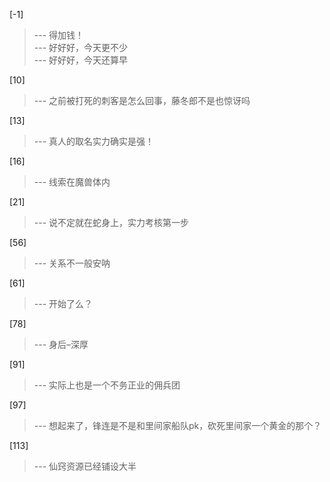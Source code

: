 
[-1] 
>--- 得加钱！<br>
>--- 好好好，今天更不少<br>
>--- 好好好，今天还算早<br>

[10] 
>--- 之前被打死的刺客是怎么回事，藤冬郎不是也惊讶吗<br>

[13] 
>--- 真人的取名实力确实是强！<br>

[16] 
>--- 线索在魔兽体内<br>

[21] 
>--- 说不定就在蛇身上，实力考核第一步<br>

[56] 
>--- 关系不一般安呐<br>

[61] 
>--- 开始了么？<br>

[78] 
>--- 身后–深厚<br>

[91] 
>--- 实际上也是一个不务正业的佣兵团<br>

[97] 
>--- 想起来了，锋连是不是和里间家船队pk，砍死里间家一个黄金的那个？<br>

[113] 
>--- 仙窍资源已经铺设大半<br>
